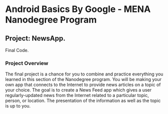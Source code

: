 # Android Basics By Google - MENA Nanodegree Program

## Project: NewsApp.
Final Code.

### Project Overview
The final project is a chance for you to combine and practice everything you learned in this section of the Nanodegree program. You will be making your own app that connects to the Internet to provide news articles on a topic of your choice.
The goal is to create a News Feed app which gives a user regularly-updated news from the Internet related to a particular topic, person, or location. The presentation of the information as well as the topic is up to you.



